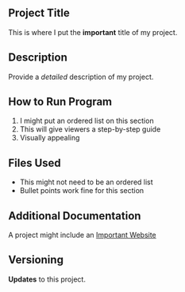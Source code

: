 ## **Project Title**
  This is where I put the **important** title of my project.
## Description
  Provide a *detailed* description of my project.
## How to Run Program
  1. I might put an ordered list on this section
  2. This will give viewers a step-by-step guide
  3. Visually appealing
## Files Used
  - This might not need to be an ordered list
  - Bullet points work fine for this section
## Additional Documentation
  A project might include an [Important Website](https://tippie.uiowa.edu/about/business-analytics-department)
## Versioning
  **Updates** to this project.
